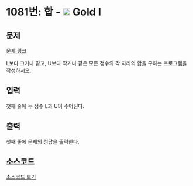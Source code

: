 # 1081번: 합 - <img src="https://static.solved.ac/tier_small/15.svg" style="height:20px" /> Gold I

<!-- performance -->

<!-- 문제 제출 후 깃허브에 푸시를 했을 때 제출한 코드의 성능이 입력될 공간입니다.-->

<!-- end -->

## 문제

[문제 링크](https://boj.kr/1081)


<p>L보다 크거나 같고, U보다 작거나 같은 모든 정수의 각 자리의 합을 구하는 프로그램을 작성하시오.</p>



## 입력


<p>첫째 줄에 두 정수 L과 U이 주어진다.</p>



## 출력


<p>첫째 줄에 문제의 정답을 출력한다.</p>



## 소스코드

[소스코드 보기](합.py)